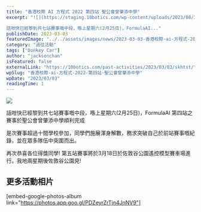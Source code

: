 ```yaml
---
title: "香港校際 AI 方程式 2022 第四站 聖公會曾肇添中學"
excerpt: "![](https://staging.10botics.com/wp-content/uploads/2023/08/IMG_2125-1024x768.jpg)

話咁快已經黎到共七站賽事嘅中段，喺上星期六(2月25日)，FormulaAI..."
publishDate: 2023-03-03
featuredImage: "../../assets/images/news/2023-03-03-香港校際-ai-方程式-2022-第四站-聖公會曾肇添中學/image1.jpg"
category: "過往活動"
tags: ["Donkey Car"]
author: "jacksonchan"
isFeatured: false
externalLink: "https://10botics.com/past-activities/2023/03/03/skhtst/"
wpSlug: "香港校際-ai-方程式-2022-第四站-聖公會曾肇添中學"
wpDate: "2023/03/03"
readingTime: 1
---
```


![](https://staging.10botics.com/wp-content/uploads/2023/08/IMG_2125-1024x768.jpg)

話咁快已經黎到共七站賽事嘅中段，喺上星期六(2月25日)，FormulaAI 第四站之賽事於聖公會曾肇添中學順利完成

是次賽事超過十間學校參加，同學們施展渾身解數，務求突破自己於前站賽事嘅紀錄，並在眾多隊伍中突圍而出。

再次恭喜各位得獎同學! 第五站賽事將於3月18日於佐敦谷公園遙控模型賽車場進行。我地兩星期後佐敦谷公園見!

## 更多活動相片

[embed-google-photos-album link="https://photos.app.goo.gl/PDZeyrZrTjn4JnNV9"]